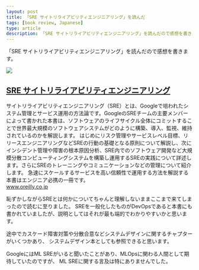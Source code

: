 ```yaml
---
layout: post
title: 「SRE サイトリライアビリティエンジニアリング」を読んだ
tags: [book review, Japanese]
type: article
description: 「SRE サイトリライアビリティエンジニアリング」を読んだので感想を書きます。
---
```


「SRE サイトリライアビリティエンジニアリング」を読んだので感想を書きます。

<!-- more -->

<div class="jekyll-linkpreview-wrapper">
  <div class="jekyll-linkpreview-wrapper-inner">
    <div class="jekyll-linkpreview-content">
      <div class="jekyll-linkpreview-image">
      <a href="https://www.oreilly.co.jp/books/9784873117911/" target="_blank">
          <img src="https://www.oreilly.co.jp/books/images/picture978-4-87311-791-1.gif" />
      </a>
      </div>
      <div class="jekyll-linkpreview-body">
        <h2 class="jekyll-linkpreview-title">
          <a href="https://www.oreilly.co.jp/books/9784873117911/" target="_blank">SRE サイトリライアビリティエンジニアリング</a>
        </h2>
        <div class="jekyll-linkpreview-description">サイトリライアビリティエンジニアリング（SRE）とは、Googleで培われたシステム管理とサービス運用の方法論です。GoogleのSREチームの主要メンバーによって書かれた本書は、ソフトウェアのライフサイクル全体にコミットすることで世界最大規模のソフトウェアシステムがどのように構築、導入、監視、維持されているのかを解説します。
はじめにリスク管理やサービスレベル目標、リリースエンジニアリングなどSREの行動の基礎となる原則について解説し、次にインシデント管理や障害の根本原因分析、SRE内でのソフトウェア開発など大規模分散コンピューティングシステムを構築し運用するSREの実践について詳述します。さらにSREのトレーニングやコミュニケーションなどの管理について紹介します。
急速にスケールするサービスを高い信頼性で運用する方法を解説する本書はエンジニア必携の一冊です。</div>
      </div>
    </div>
    <div class="jekyll-linkpreview-footer">
      <a href="//www.oreilly.co.jp" target="_blank">www.oreilly.co.jp</a>
    </div>
  </div>
</div>

恥ずかしながらSREとは何かについてちゃんと理解しないままここまで来てしまったので読むに至りました。
SREを一般化したものがDevOpsであると本書にも書かれていましたが、説明としてはそれが最も端的でわかりやすいかと思います。

途中でカスケード障害対策や分散合意などシステムデザインに関するチャプターがいくつかあり、
システムデザイン本としても参照できると思います。

GoogleにはML SREがいると聞いたことがあり、MLOpsに関わる人間として期待していたのですが、
ML SREに関する言及は特にありませんでした。

